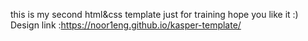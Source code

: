 this is my second html&css template just for training 
hope you like it :)
Design link :https://noor1eng.github.io/kasper-template/
